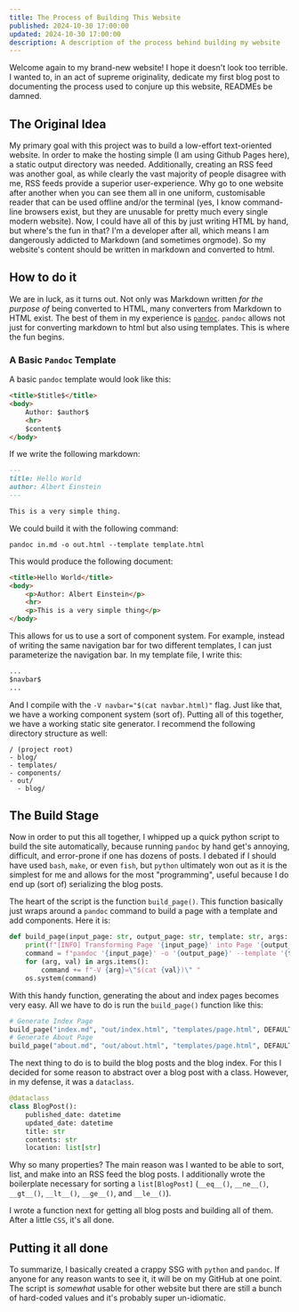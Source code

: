 ```yaml
---
title: The Process of Building This Website
published: 2024-10-30 17:00:00
updated: 2024-10-30 17:00:00
description: A description of the process behind building my website
---
```


Welcome again to my brand-new website! I hope it doesn't look too terrible. I wanted to, in an act of supreme originality, dedicate my first blog post to documenting the process used to conjure up this website, READMEs be damned. 

## The Original Idea

My primary goal with this project was to build a low-effort text-oriented website. In order to make the hosting simple (I am using Github Pages here), a static output directory was needed. Additionally, creating an RSS feed was another goal, as while clearly the vast majority of people disagree with me, RSS feeds provide a superior user-experience. Why go to one website after another when you can see them all in one uniform, customisable reader that can be used offline and/or the terminal (yes, I know command-line browsers exist, but they are unusable for pretty much every single modern website). Now, I could have all of this by just writing HTML by hand, but where's the fun in that? I'm a developer after all, which means I am dangerously addicted to Markdown (and sometimes orgmode). So my website's content should be written in markdown and converted to html.

## How to do it

We are in luck, as it turns out. Not only was Markdown written _for the purpose of_ being converted to HTML, many converters from Markdown to HTML exist. The best of them in my experience is [`pandoc`](https://pandoc.org). `pandoc` allows not just for converting markdown to html but also using templates. This is where the fun begins. 

### A Basic `Pandoc` Template

A basic `pandoc` template would look like this:

```html
<title>$title$</title>
<body>
    Author: $author$
    <hr>
    $content$
</body>
```

If we write the following markdown:

```markdown
---
title: Hello World
author: Albert Einstein
---

This is a very simple thing.
```

We could build it with the following command:

```
pandoc in.md -o out.html --template template.html
```

This would produce the following document:

```html
<title>Hello World</title>
<body>
    <p>Author: Albert Einstein</p>
    <hr>
    <p>This is a very simple thing</p>
</body>
```

This allows for us to use a sort of component system. For example, instead of writing the same navigation bar for two different templates, I can just parameterize the navigation bar. In my template file, I write this:

```html
...
$navbar$
...
```

And I compile with the `-V navbar="$(cat navbar.html)"` flag. Just like that, we have a working component system (sort of). Putting all of this together, we have a working static site generator. I recommend the following directory structure as well:

```
/ (project root)
- blog/
- templates/
- components/
- out/
  - blog/
```

## The Build Stage

Now in order to put this all together, I whipped up a quick python script to build the site automatically, because running `pandoc` by hand get's annoying, difficult, and error-prone if one has dozens of posts. I debated if I should have used `bash`, `make`, or even `fish`, but `python` ultimately won out as it is the simplest for me and allows for the most "programming", useful because I do end up (sort of) serializing the blog posts.

The heart of the script is the function `build_page()`. This function basically just wraps around a `pandoc` command to build a page with a template and add components. Here it is:

```python
def build_page(input_page: str, output_page: str, template: str, args: dict[str, str]):
    print(f"[INFO] Transforming Page '{input_page}' into Page '{output_page}' with Template '{template}'")
    command = f"pandoc '{input_page}' -o '{output_page}' --template '{template}' "
    for (arg, val) in args.items():
        command += f"-V {arg}=\"$(cat {val})\" "
    os.system(command)
```

With this handy function, generating the about and index pages becomes very easy. All we have to do is run the `build_page()` function like this:

```python
# Generate Index Page
build_page("index.md", "out/index.html", "templates/page.html", DEFAULT_ARGS)
# Generate About Page
build_page("about.md", "out/about.html", "templates/page.html", DEFAULT_ARGS)
```

The next thing to do is to build the blog posts and the blog index. For this I decided for some reason to abstract over a blog post with a class. However, in my defense, it was a `dataclass`.

```python
@dataclass
class BlogPost():
    published_date: datetime
    updated_date: datetime
    title: str
    contents: str
    location: list[str] 
```

Why so many properties? The main reason was I wanted to be able to sort, list, and make into an RSS feed the blog posts. I additionally wrote the boilerplate necessary for sorting a `list[BlogPost]` (`__eq__()`, `__ne__()`, `__gt__()`, `__lt__()`, `__ge__()`, and `__le__()`).

I wrote a function next for getting all blog posts and building all of them. After a little `CSS`, it's all done.

## Putting it all done

To summarize, I basically created a crappy SSG with `python` and `pandoc`. If anyone for any reason wants to see it, it will be on my GitHub at one point. The script is _somewhat_ usable for other website but there are still a bunch of hard-coded values and it's probably super un-idiomatic.
